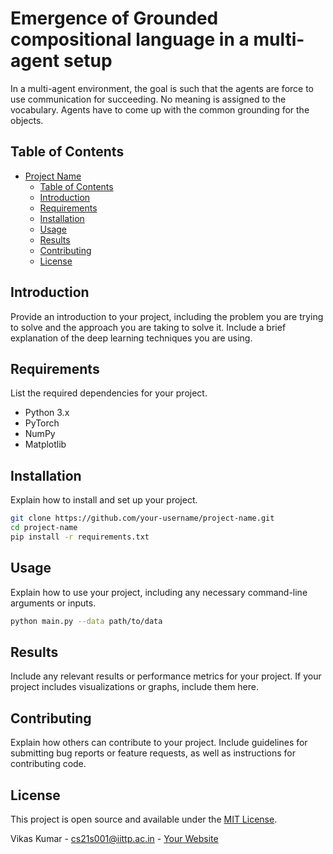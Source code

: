 # Emergence of Grounded compositional language in a multi-agent setup

In a multi-agent environment, the goal is such that the agents are force to use communication for succeeding. No meaning is assigned to the vocabulary. Agents have to come up with the common grounding for the objects.

## Table of Contents

- [Project Name](#project-name)
  - [Table of Contents](#table-of-contents)
  - [Introduction](#introduction)
  - [Requirements](#requirements)
  - [Installation](#installation)
  - [Usage](#usage)
  - [Results](#results)
  - [Contributing](#contributing)
  - [License](#license)

## Introduction

Provide an introduction to your project, including the problem you are trying to solve and the approach you are taking to solve it. Include a brief explanation of the deep learning techniques you are using.

## Requirements

List the required dependencies for your project.

- Python 3.x
- PyTorch
- NumPy
- Matplotlib

## Installation

Explain how to install and set up your project.

```sh
git clone https://github.com/your-username/project-name.git
cd project-name
pip install -r requirements.txt
```

## Usage

Explain how to use your project, including any necessary command-line arguments or inputs.

```sh
python main.py --data path/to/data
```

## Results

Include any relevant results or performance metrics for your project. If your project includes visualizations or graphs, include them here.

## Contributing

Explain how others can contribute to your project. Include guidelines for submitting bug reports or feature requests, as well as instructions for contributing code.

## License

This project is open source and available under the [MIT License](https://opensource.org/licenses/MIT).

Vikas Kumar - [cs21s001@iittp.ac.in](mailto:cs21s001@iittp.ac.in) - [Your Website](https://thesquarederror.github.io/)
